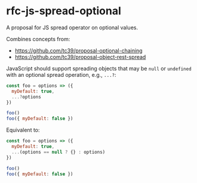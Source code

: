 # rfc-js-spread-optional
A proposal for JS spread operator on optional values.

Combines concepts from:
* https://github.com/tc39/proposal-optional-chaining
* https://github.com/tc39/proposal-object-rest-spread

JavaScript should support spreading objects that may be `null` or `undefined` with an optional spread operation, e.g., `...?`:

```js
const foo = options => ({
  myDefault: true,
  ...?options
})

foo()
foo({ myDefault: false })
```

Equivalent to:

```js
const foo = options => ({
  myDefault: true,
  ...(options == null ? {} : options)
})

foo()
foo({ myDefault: false })
```
